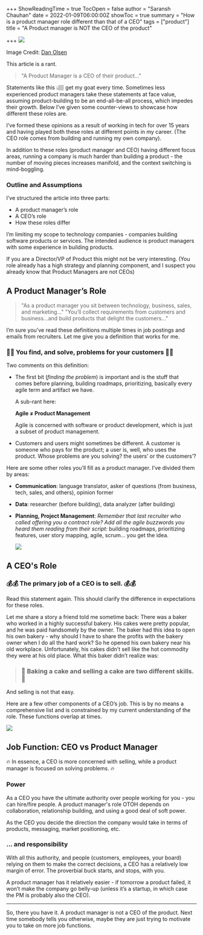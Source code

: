 +++
ShowReadingTime = true
TocOpen = false
author = "Saransh Chauhan"
date = 2022-01-09T06:00:00Z
showToc = true
summary = "How is a product manager role different than that of a CEO"
tags = ["product"]
title = "A Product manager is NOT the CEO of the product"

+++
![](/uploads/pm-responsibility.jpg)

Image Credit: [Dan Olsen](https://www.linkedin.com/in/danolsen98/)

This article is a rant.

> "A Product Manager is a CEO of their product..."

Statements like this 👆🏽 get my goat every time. Sometimes less experienced product managers take these statements at face value, assuming product-building to be an end-all-be-all process, which impedes their growth. Below I’ve given some counter-views to showcase how different these roles are.

I’ve formed these opinions as a result of working in tech for over 15 years and having played both these roles at different points in my career. (The CEO role comes from building and running my own company).

In addition to these roles (product manager and CEO) having different focus areas, running a company is much harder than building a product - the number of moving pieces increases manifold, and the context switching is mind-boggling.

### Outline and Assumptions

I’ve structured the article into three parts:

* A product manager’s role
* A CEO’s role
* How these roles differ

I’m limiting my scope to technology companies - companies building software products or services. The intended audience is product managers with some experience in building products.

If you are a Director/VP of Product this might not be very interesting. (You role already has a high strategy and planning component, and I suspect you already know that Product Managers are not CEOs)

## A Product Manager’s Role

> "As a product manager you sit between technology, business, sales, and marketing..." "You’ll collect requirements from customers and business...and build products that delight the customers..."

I’m sure you’ve read these definitions multiple times in job postings and emails from recruiters. Let me give you a definition that works for me.

### 🍁🍁 You find, and solve, problems for your customers 🍁🍁

Two comments on this definition:

* The first bit (_finding the problem_) is important and is the stuff that comes before planning, building roadmaps, prioritizing, basically every agile term and artifact we have.

  A sub-rant here:

  **Agile ≠ Product Management**

  Agile is concerned with software or product development, which is just a subset of product management.
* Customers and users might sometimes be different. A customer is someone who pays for the product; a user is, well, who uses the product. Whose problems are you solving? the users’ or the customers’?

Here are some other roles you’ll fill as a product manager. I’ve divided them by areas:

* **Communication**: language translator, asker of questions (from business, tech, sales, and others), opinion former
* **Data**: researcher (before building), data analyzer (after building)
* **Planning, Project Management**: _Remember that last recruiter who called offering you a contract role? Add all the agile buzzwords you heard them reading from their script:_ building roadmaps, prioritizing features, user story mapping, agile, scrum... you get the idea.

  ![](/uploads/product-manager-role.jpeg)

## A CEO's Role

### 💰💰 The primary job of a CEO is to sell. 💰💰

Read this statement again. This should clarify the difference in expectations for these roles.

Let me share a story a friend told me sometime back: There was a baker who worked in a highly successful bakery. His cakes were pretty popular, and he was paid handsomely by the owner. The baker had this idea to open his own bakery - why should I have to share the profits with the bakery owner when I do all the hard work? So he opened his own bakery near his old workplace. Unfortunately, his cakes didn’t sell like the hot commodity they were at his old place. What this baker didn’t realize was:

> ### 🎂 Baking a cake and selling a cake are two different skills. 🎂

And selling is not that easy.

Here are a few other components of a CEO’s job. This is by no means a comprehensive list and is constrained by my current understanding of the role. These functions overlap at times.

![](/uploads/ceo.jpg)

## Job Function: CEO vs Product Manager

🔥 In essence, a CEO is more concerned with selling, while a product manager is focused on solving problems. 🔥

### Power

As a CEO you have the ultimate authority over people working for you - you can hire/fire people. A product manager's role OTOH depends on collaboration, relationship building, and using a good deal of soft power.

As the CEO you decide the direction the company would take in terms of products, messaging, market positioning, etc.

### ... and responsibility

With all this authority, and people (customers, employees, your board) relying on them to make the correct decisions, a CEO has a relatively low margin of error. The proverbial buck starts, and stops, with you.

A product manager has it relatively easier - if tomorrow a product failed, it won’t make the company go belly-up (unless it’s a startup, in which case the PM is probably also the CEO).

***

So, there you have it. A product manager is not a CEO of the product. Next time somebody tells you otherwise, maybe they are just trying to motivate you to take on more job functions.